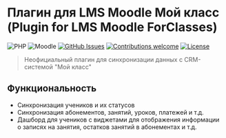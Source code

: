 Плагин для LMS Moodle Мой класс (Plugin for LMS Moodle ForClasses)
=================================
![PHP](https://img.shields.io/badge/PHP-v5.6%20%2F%20v7.0%20%2F%20v7.1%20%2F%20v7.2%20%2F%20v7.3%20%2F%20v7.4-blue.svg)
![Moodle](https://img.shields.io/badge/Moodle-v4.0-orange.svg)
[![GitHub Issues](https://img.shields.io/github/issues/kamenskiyyyy/moodle-moyklass-plugin.svg)](https://github.com/michael-milette/moodle-local_mailtest/issues)
[![Contributions welcome](https://img.shields.io/badge/contributions-welcome-green.svg)](#contributing)
[![License](https://img.shields.io/badge/License-GPL%20v3-blue.svg)](#license)

> Неофициальный плагин для синхронизации данных с CRM-системой "Мой класс"

## Функциональность

- Синхронизация учеников и их статусов
- Синхронизация абонементов, занятий, уроков, платежей и т.д.
- Дашборд для учеников с виджетами для отображения информации о записях на занятия, остатков занятий в абонементах и
  т.д.
